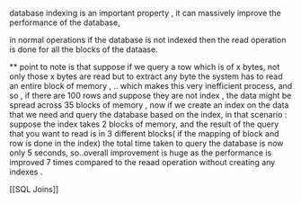 database indexing is an important property , it can massively improve the performance of the database, 

in normal operations if the database is not indexed then the read operation is done for all the blocks of the dataase.

** point to note is that suppose if we query a row which is of x bytes, not only those x bytes are read but to extract any byte the system has to read an entire block of memory , .. which makes this very inefficient process, and so , if there are 100 rows and suppose they are not index , the data might be spread across 35 blocks of memory , now if we create an index on the data that we need and query the database based on the index, in that scenario :
suppose the index takes 2 blocks of memory, and the result of the query that you want to read is in 3 different blocks( if the mapping of block and row is done in the index) the total time taken to query the database is now only 5 seconds, so..overall improvement is huge as the performance is improved 7 times compared to the reaad operation without creating any indexes .

[[SQL Joins]]